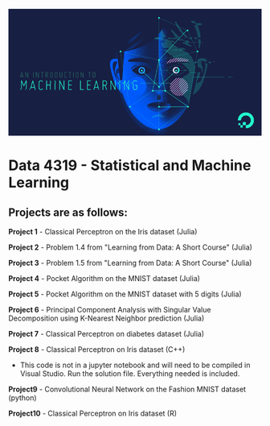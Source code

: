 ![ML image](ML_pic.png)
# Data 4319 - Statistical and Machine Learning


## Projects are as follows:

**Project 1** - Classical Perceptron on the Iris dataset (Julia)

**Project 2** - Problem 1.4 from "Learning from Data: A Short Course" (Julia)

**Project 3** - Problem 1.5 from "Learning from Data: A Short Course" (Julia)

**Project 4** - Pocket Algorithm on the MNIST dataset (Julia)

**Project 5** - Pocket Algorithm on the MNIST dataset with 5 digits (Julia)

**Project 6** - Principal Component Analysis with Singular Value Decomposition using K-Nearest Neighbor prediction (Julia)

**Project 7** - Classical Perceptron on diabetes dataset (Julia)

**Project 8** - Classical Perceptron on Iris dataset (C++)
- This code is not in a jupyter notebook and will need to be compiled in Visual Studio. 
  Run the solution file. 
  Everything needed is included.
  
**Project9** - Convolutional Neural Network on the Fashion MNIST dataset (python)

**Project10** - Classical Perceptron on Iris dataset (R)
